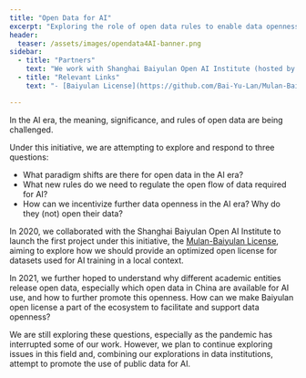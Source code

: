 ```yaml
---
title: "Open Data for AI"
excerpt: "Exploring the role of open data rules to enable data openness in the age of AI"
header:
  teaser: /assets/images/opendata4AI-banner.png
sidebar:
  - title: "Partners"
    text: "We work with Shanghai Baiyulan Open AI Institute (hosted by Shanghai JiaoTong University) on this intiative"
  - title: "Relevant Links"
    text: "- [Baiyulan License](https://github.com/Bai-Yu-Lan/Mulan-Baiyulan-Data-License) \r - [New Paradigam for open data in AI age](https://mp.weixin.qq.com/s?__biz=MzA3MzQxMDIzOA==&mid=2650658750&idx=1&sn=be7bade9732f9b89deafecb7418d3318&chksm=8706046fb0718d798ecc0139eecbf94e3d8905d8f6a8b57738f0ccf64a8fe0dd1ab1b2815994#rd)"

---
```


In the AI era, the meaning, significance, and rules of open data are being challenged.

Under this initiative, we are attempting to explore and respond to three questions:
- What paradigm shifts are there for open data in the AI era?
- What new rules do we need to regulate the open flow of data required for AI?
- How can we incentivize further data openness in the AI era? Why do they (not) open their data?

In 2020, we collaborated with the Shanghai Baiyulan Open AI Institute  to launch the first project under this initiative, the [Mulan-Baiyulan License](https://github.com/Bai-Yu-Lan/Mulan-Baiyulan-Data-License), aiming to explore how we should provide an optimized open license for datasets used for AI training in a local context.

In 2021, we further hoped to understand why different academic entities release open data, especially which open data in China are available for AI use, and how to further promote this openness. How can we make Baiyulan open license a part of the ecosystem to facilitate and support data openness?

We are still exploring these questions, especially as the pandemic has interrupted some of our work. However, we plan to continue exploring issues in this field and, combining our explorations in data institutions, attempt to promote the use of public data for AI.